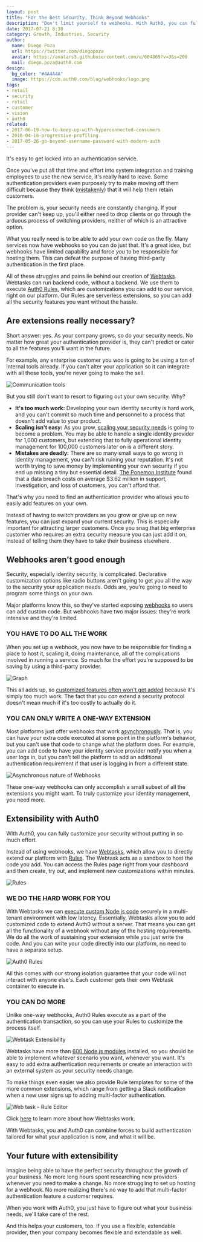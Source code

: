 ```yaml
---
layout: post
title: "For the Best Security, Think Beyond Webhooks"
description: "Don't limit yourself to webhooks. With Auth0, you can fully customize your identity management."
date: 2017-07-21 8:30
category: Growth, Industries, Security
author:
  name: Diego Poza
  url: https://twitter.com/diegopoza
  avatar: https://avatars3.githubusercontent.com/u/604869?v=3&s=200
  mail: diego.poza@auth0.com
design:
  bg_color: "#4A4A4A"
  image: https://cdn.auth0.com/blog/webhooks/logo.png
tags:
- retail
- security
- retail
- customer
- vision
- auth0
related:
- 2017-06-19-how-to-keep-up-with-hyperconnected-consumers
- 2016-04-18-progressive-profiling
- 2017-05-26-go-beyond-username-password-with-modern-auth
---
```


It's easy to get locked into an authentication service.

Once you've put all that time and effort into system integration and training employees to use the new service, it's really hard to leave. Some authentication providers even purposely try to make moving off them difficult because they think ([mistakenly](https://auth0.com/blog/why-using-open-standards-helps-close-enterprise-deals/)) that it will help them retain customers.

The problem is, your security needs are constantly changing. If your provider can't keep up, you'll either need to drop clients or go through the arduous process of switching providers, neither of which is an attractive option.

What you really need is to be able to add your own code on the fly. Many services now have webhooks so you can do just that. It's a great idea, but webhooks have limited capability and force *you* to be responsible for hosting them. This can defeat the purpose of having third-party authentication in the first place.

All of these struggles and pains lie behind our creation of [Webtasks](https://webtask.io/). Webtasks can run backend code, without a backend. We use them to execute [Auth0 Rules](https://auth0.com/docs/rules/current), which are customizations you can add to our service, right on our platform. Our Rules are serverless extensions, so you can add all the security features you want without the hassle.

## Are extensions really necessary?

Short answer: yes. As your company grows, so do your security needs. No matter how great your authentication provider is, they can't predict or cater to all the features you'll want in the future.

For example, any enterprise customer you woo is going to be using a ton of internal tools already. If you can't alter your application so it can integrate with all these tools, you're never going to make the sell.

![Communication tools](https://cdn.auth0.com/blog/communication/tools.png)

But you still don't want to resort to figuring out your own security. Why?

* **It's too much work:** Developing your own identity security is hard work, and you can't commit so much time and personnel to a process that doesn't add value to your product.
* **Scaling isn't easy:** As you grow, [scaling your security needs](https://auth0.com/learn/build-or-buy-20-identity-management-questions/) is going to become a problem. You may be able to handle a single identity provider for 1,000 customers, but extending that to fully operational identity management for 100,000 customers later on is a different story.
* **Mistakes are deadly:** There are so many small ways to go wrong in identity management, you can't risk ruining your reputation. It's not worth trying to save money by implementing your own security if you end up missing a tiny but essential detail. [The Ponemon Institute](https://www-01.ibm.com/common/ssi/cgi-bin/ssialias?htmlfid=SEL03130WWEN) found that a data breach costs on average $3.62 million in support, investigation, and loss of customers, you can't afford that.

That's why you need to find an authentication provider who allows you to easily add features on your own.

Instead of having to switch providers as you grow or give up on new features, you can just expand your current security. This is especially important for attracting larger customers. Once you snag that big enterprise customer who requires an extra security measure you can just add it on, instead of telling them they have to take their business elsewhere.

## Webhooks aren't good enough

Security, especially identity security, is complicated. Declarative customization options like radio buttons aren't going to get you all the way to the security your application needs. Odds are, you're going to need to program some things on your own.

Major platforms know this, so they've started exposing [webhooks](https://developer.github.com/webhooks/) so users can add custom code. But webhooks have two major issues: they're work intensive and they're limited.

### YOU HAVE TO DO ALL THE WORK

When you set up a webhook, you now have to be responsible for finding a place to host it, scaling it, doing maintenance, all of the complications involved in running a service. So much for the effort you're supposed to be saving by using a third-party provider.

![Graph](https://cdn.auth0.com/blog/security/graph.png)

This all adds up, so [customized features often won't get added](https://www.youtube.com/watch?v=D3sEJeOYvKA) because it's simply too much work. The fact that you *can* extend a security protocol doesn't mean much if it's too costly to actually do it.

### YOU CAN ONLY WRITE A ONE-WAY EXTENSION

Most platforms just offer webhooks that work [asynchronously](https://tomasz.janczuk.org/2015/07/extensibility-through-http-with-webtasks.html). That is, you can have your extra code executed at some point in the platform's behavior, but you can't use that code to change what the platform does. For example, you can add code to have your identity service provider notify you when a user logs in, but you can't tell the platform to add an additional authentication requirement if that user is logging in from a different state.

![Asynchronous nature of Webhooks](https://cdn.auth0.com/blog/webhook/asynchronous.png)

These one-way webhooks can only accomplish a small subset of all the extensions you might want. To truly customize your identity management, you need more.

## Extensibility with Auth0

With Auth0, you can fully customize your security without putting in so much effort.

Instead of using webhooks, we have [Webtasks](https://webtask.io/), which allow you to directly extend our platform with [Rules](https://auth0.com/docs/rules/current). The Webtask acts as a sandbox to host the code you add. You can access the Rules page right from your dashboard and then create, try out, and implement new customizations within minutes.

![Rules](https://cdn.auth0.com/blog/security/auth0rules.png)

### WE DO THE HARD WORK FOR YOU

With Webtasks we can [execute custom Node.js code](https://auth0.com/blog/extensibility-through-code-using-webtasks/) securely in a multi-tenant environment with low latency. Essentially, Webtasks allow you to add customized code to extend Auth0 without a server. That means you can get all the functionality of a webhook without any of the hosting requirements. We do all the work of sustaining your extension while you just write the code. And you can write your code directly into our platform, no need to have a separate setup.

![Auth0 Rules](https://cdn.auth0.com/blog/diagram/auth0rules.png)

All this comes with our strong isolation guarantee that your code will not interact with anyone else's. Each customer gets their own Webtask container to execute in.

### YOU CAN DO MORE

Unlike one-way webhooks, Auth0 Rules execute as a part of the authentication transaction, so you can use your Rules to customize the process itself.

![Webtask Extensibility](https://cdn.auth0.com/blog/webtask/extensibility.png)

Webtasks have more than [600 Node.js modules](https://auth0.com/blog/extensibility-through-code-using-webtasks/) installed, so you should be able to implement whatever scenario you want, whenever you want. It's easy to add extra authentication requirements or create an interaction with an external system as your security needs change.

To make things even easier we also provide Rule templates for some of the more common extensions, which range from getting a Slack notification when a new user signs up to adding multi-factor authentication.

![Web task - Rule Editor](https://cdn.auth0.com/blog/wehook/ruleseditor.png)

Click [here](https://webtask.io/docs/how) to learn more about how Webtasks work.

With Webtasks, you and Auth0 can combine forces to build authentication tailored for what your application is now, and what it will be.

## Your future with extensibility

Imagine being able to have the perfect security throughout the growth of your business. No more long hours spent researching new providers whenever you need to make a change. No more struggling to set up hosting for a webhook. No more realizing there's no way to add that multi-factor authentication feature a customer requires.

When you work with Auth0, you just have to figure out what your business needs, we'll take care of the rest.

And this helps your customers, too. If you use a flexible, extendable provider, then your company becomes flexible and extendable as well.
